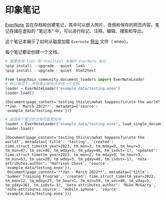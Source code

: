 # 印象笔记

[EverNote](https://evernote.com/) 旨在存档和创建笔记，其中可以嵌入照片、音频和保存的网页内容。笔记存储在虚拟的 "笔记本" 中，可以进行标记、注释、编辑、搜索和导出。

这个笔记本展示了如何从磁盘加载 `Evernote` [导出](https://help.evernote.com/hc/en-us/articles/209005557-Export-notes-and-notebooks-as-ENEX-or-HTML) 文件（.enex）。

每个笔记都会创建一个文档。

```python
# 需要使用 lxml 和 html2text 来解析 EverNote 笔记
%pip install --upgrade --quiet  lxml
%pip install --upgrade --quiet  html2text
```

```python
from langchain_community.document_loaders import EverNoteLoader
# 默认情况下，所有笔记都会合并成一个文档
loader = EverNoteLoader("example_data/testing.enex")
loader.load()
```

```output
[Document(page_content='testing this\n\nwhat happens?\n\nto the world?**Jan - March 2022**', metadata={'source': 'example_data/testing.enex'})]
```

```python
# 返回每个笔记的文档可能更有用
loader = EverNoteLoader("example_data/testing.enex", load_single_document=False)
loader.load()
```

```output
[Document(page_content='testing this\n\nwhat happens?\n\nto the world?', metadata={'title': 'testing', 'created': time.struct_time(tm_year=2023, tm_mon=2, tm_mday=9, tm_hour=3, tm_min=47, tm_sec=46, tm_wday=3, tm_yday=40, tm_isdst=-1), 'updated': time.struct_time(tm_year=2023, tm_mon=2, tm_mday=9, tm_hour=3, tm_min=53, tm_sec=28, tm_wday=3, tm_yday=40, tm_isdst=-1), 'note-attributes.author': 'Harrison Chase', 'source': 'example_data/testing.enex'}),
 Document(page_content='**Jan - March 2022**', metadata={'title': 'Summer Training Program', 'created': time.struct_time(tm_year=2022, tm_mon=12, tm_mday=27, tm_hour=1, tm_min=59, tm_sec=48, tm_wday=1, tm_yday=361, tm_isdst=-1), 'note-attributes.author': 'Mike McGarry', 'note-attributes.source': 'mobile.iphone', 'source': 'example_data/testing.enex'})]
```